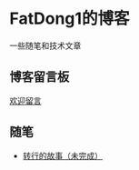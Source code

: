 # FatDong1的博客
一些随笔和技术文章

## 博客留言板
[欢迎留言](https://github.com/FatDong1/blog/issues/2)

## 随笔
- [转行的故事（未完成）](https://github.com/FatDong1/blog/issues/1)
